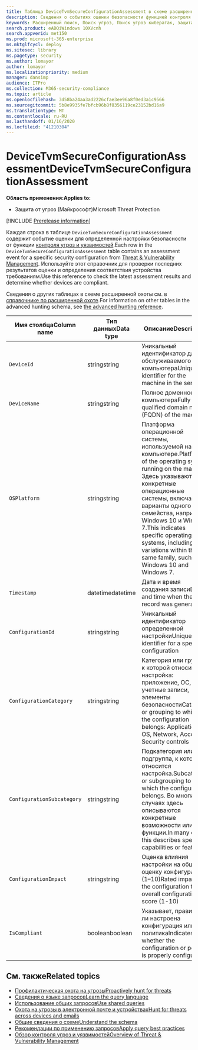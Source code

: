 ```yaml
---
title: Таблица DeviceTvmSecureConfigurationAssessment в схеме расширенной охоты
description: Сведения о событиях оценки безопасности функцией контроля угроз и уязвимостей в таблице DeviceTvmSecureConfigurationAssessment схемы расширенной охоты. Эти события предоставляют сведения о компьютере, а также сведения о настройке безопасности, влиянии и соответствии требованиям.
keywords: Расширенный поиск, Поиск угроз, Поиск угроз кибератак, защита от угроз Майкрософт, Microsoft 365, MTP, m365, поиск, запрос, телеметрии, Справка по схеме, Кусто, таблица, столбец, тип данных, описание, угроза & уязвимости, ТВМ, Управление устройствами, Настройка безопасности, Девицетвмсекуреконфигуратионассессмент
search.product: eADQiWindows 10XVcnh
search.appverid: met150
ms.prod: microsoft-365-enterprise
ms.mktglfcycl: deploy
ms.sitesec: library
ms.pagetype: security
ms.author: lomayor
author: lomayor
ms.localizationpriority: medium
manager: dansimp
audience: ITPro
ms.collection: M365-security-compliance
ms.topic: article
ms.openlocfilehash: 3d58ba24aa3ad2226cfae3ee96a8f0ed3a1c9566
ms.sourcegitcommit: 5b8e9935fe7bfcb96b8f8356119ce23152bd16a9
ms.translationtype: MT
ms.contentlocale: ru-RU
ms.lasthandoff: 01/16/2020
ms.locfileid: "41210304"
---
```

# <a name="devicetvmsecureconfigurationassessment"></a><span data-ttu-id="c7a53-105">DeviceTvmSecureConfigurationAssessment</span><span class="sxs-lookup"><span data-stu-id="c7a53-105">DeviceTvmSecureConfigurationAssessment</span></span>

<span data-ttu-id="c7a53-106">**Область применения:**</span><span class="sxs-lookup"><span data-stu-id="c7a53-106">**Applies to:**</span></span>
- <span data-ttu-id="c7a53-107">Защита от угроз (Майкрософт)</span><span class="sxs-lookup"><span data-stu-id="c7a53-107">Microsoft Threat Protection</span></span>

[!INCLUDE [Prerelease information](../includes/prerelease.md)]

<span data-ttu-id="c7a53-108">Каждая строка в таблице `DeviceTvmSecureConfigurationAssessment` содержит событие оценки для определенной настройки безопасности от функции [контроля угроз и уязвимостей](https://docs.microsoft.com/windows/security/threat-protection/microsoft-defender-atp/next-gen-threat-and-vuln-mgt).</span><span class="sxs-lookup"><span data-stu-id="c7a53-108">Each row in the `DeviceTvmSecureConfigurationAssessment` table contains an assessment event for a specific security configuration from [Threat & Vulnerability Management](https://docs.microsoft.com/windows/security/threat-protection/microsoft-defender-atp/next-gen-threat-and-vuln-mgt).</span></span> <span data-ttu-id="c7a53-109">Используйте этот справочник для проверки последних результатов оценки и определения соответствия устройства требованиям.</span><span class="sxs-lookup"><span data-stu-id="c7a53-109">Use this reference to check the latest assessment results and determine whether devices are compliant.</span></span>

<span data-ttu-id="c7a53-110">Сведения о других таблицах в схеме расширенной охоты см. в [справочнике по расширенной охоте](advanced-hunting-schema-tables.md).</span><span class="sxs-lookup"><span data-stu-id="c7a53-110">For information on other tables in the advanced hunting schema, see [the advanced hunting reference](advanced-hunting-schema-tables.md).</span></span>

| <span data-ttu-id="c7a53-111">Имя столбца</span><span class="sxs-lookup"><span data-stu-id="c7a53-111">Column name</span></span> | <span data-ttu-id="c7a53-112">Тип данных</span><span class="sxs-lookup"><span data-stu-id="c7a53-112">Data type</span></span> | <span data-ttu-id="c7a53-113">Описание</span><span class="sxs-lookup"><span data-stu-id="c7a53-113">Description</span></span> |
|-------------|-----------|-------------|
| `DeviceId` | <span data-ttu-id="c7a53-114">string</span><span class="sxs-lookup"><span data-stu-id="c7a53-114">string</span></span> | <span data-ttu-id="c7a53-115">Уникальный идентификатор для обслуживаемого компьютера</span><span class="sxs-lookup"><span data-stu-id="c7a53-115">Unique identifier for the machine in the service</span></span> |
| `DeviceName` | <span data-ttu-id="c7a53-116">string</span><span class="sxs-lookup"><span data-stu-id="c7a53-116">string</span></span> | <span data-ttu-id="c7a53-117">Полное доменное имя компьютера</span><span class="sxs-lookup"><span data-stu-id="c7a53-117">Fully qualified domain name (FQDN) of the machine</span></span> |
| `OSPlatform` | <span data-ttu-id="c7a53-118">string</span><span class="sxs-lookup"><span data-stu-id="c7a53-118">string</span></span> | <span data-ttu-id="c7a53-119">Платформа операционной системы, используемой на компьютере.</span><span class="sxs-lookup"><span data-stu-id="c7a53-119">Platform of the operating system running on the machine.</span></span> <span data-ttu-id="c7a53-120">Здесь указываются конкретные операционные системы, включая варианты одного семейства, например Windows 10 и Windows 7.</span><span class="sxs-lookup"><span data-stu-id="c7a53-120">This indicates specific operating systems, including variations within the same family, such as Windows 10 and Windows 7.</span></span>|
| `Timestamp` | <span data-ttu-id="c7a53-121">datetime</span><span class="sxs-lookup"><span data-stu-id="c7a53-121">datetime</span></span> | <span data-ttu-id="c7a53-122">Дата и время создания записи</span><span class="sxs-lookup"><span data-stu-id="c7a53-122">Date and time when the record was generated</span></span> |
| `ConfigurationId` | <span data-ttu-id="c7a53-123">string</span><span class="sxs-lookup"><span data-stu-id="c7a53-123">string</span></span> | <span data-ttu-id="c7a53-124">Уникальный идентификатор определенной настройки</span><span class="sxs-lookup"><span data-stu-id="c7a53-124">Unique identifier for a specific configuration</span></span> |
| `ConfigurationCategory` | <span data-ttu-id="c7a53-125">string</span><span class="sxs-lookup"><span data-stu-id="c7a53-125">string</span></span> | <span data-ttu-id="c7a53-126">Категория или группа, к которой относится настройка: приложение, ОС, сеть, учетные записи, элементы безопасности</span><span class="sxs-lookup"><span data-stu-id="c7a53-126">Category or grouping to which the configuration belongs: Application, OS, Network, Accounts, Security controls</span></span> |
| `ConfigurationSubcategory` | <span data-ttu-id="c7a53-127">string</span><span class="sxs-lookup"><span data-stu-id="c7a53-127">string</span></span> | <span data-ttu-id="c7a53-128">Подкатегория или подгруппа, к которой относится настройка.</span><span class="sxs-lookup"><span data-stu-id="c7a53-128">Subcategory or subgrouping to which the configuration belongs.</span></span> <span data-ttu-id="c7a53-129">Во многих случаях здесь описываются конкретные возможности или функции.</span><span class="sxs-lookup"><span data-stu-id="c7a53-129">In many cases, this describes specific capabilities or features.</span></span> |
| `ConfigurationImpact` | <span data-ttu-id="c7a53-130">string</span><span class="sxs-lookup"><span data-stu-id="c7a53-130">string</span></span> | <span data-ttu-id="c7a53-131">Оценка влияния настройки на общую оценку конфигурации (1–10)</span><span class="sxs-lookup"><span data-stu-id="c7a53-131">Rated impact of the configuration to the overall configuration score (1-10)</span></span> |
| `IsCompliant` | <span data-ttu-id="c7a53-132">boolean</span><span class="sxs-lookup"><span data-stu-id="c7a53-132">boolean</span></span> | <span data-ttu-id="c7a53-133">Указывает, правильно ли настроена конфигурация или политика</span><span class="sxs-lookup"><span data-stu-id="c7a53-133">Indicates whether the configuration or policy is properly configured</span></span> |

## <a name="related-topics"></a><span data-ttu-id="c7a53-134">См. также</span><span class="sxs-lookup"><span data-stu-id="c7a53-134">Related topics</span></span>

- [<span data-ttu-id="c7a53-135">Профилактическая охота на угрозы</span><span class="sxs-lookup"><span data-stu-id="c7a53-135">Proactively hunt for threats</span></span>](advanced-hunting-overview.md)
- [<span data-ttu-id="c7a53-136">Сведения о языке запросов</span><span class="sxs-lookup"><span data-stu-id="c7a53-136">Learn the query language</span></span>](advanced-hunting-query-language.md)
- [<span data-ttu-id="c7a53-137">Использование общих запросов</span><span class="sxs-lookup"><span data-stu-id="c7a53-137">Use shared queries</span></span>](advanced-hunting-shared-queries.md)
- [<span data-ttu-id="c7a53-138">Охота на угрозы в электронной почте и устройствах</span><span class="sxs-lookup"><span data-stu-id="c7a53-138">Hunt for threats across devices and emails</span></span>](advanced-hunting-query-emails-devices.md)
- [<span data-ttu-id="c7a53-139">Общие сведения о схеме</span><span class="sxs-lookup"><span data-stu-id="c7a53-139">Understand the schema</span></span>](advanced-hunting-schema-tables.md)
- [<span data-ttu-id="c7a53-140">Рекомендации по применению запросов</span><span class="sxs-lookup"><span data-stu-id="c7a53-140">Apply query best practices</span></span>](advanced-hunting-best-practices.md)
- [<span data-ttu-id="c7a53-141">Обзор контроля угроз и уязвимостей</span><span class="sxs-lookup"><span data-stu-id="c7a53-141">Overview of Threat & Vulnerability Management</span></span>](https://docs.microsoft.com/windows/security/threat-protection/microsoft-defender-atp/next-gen-threat-and-vuln-mgt)
